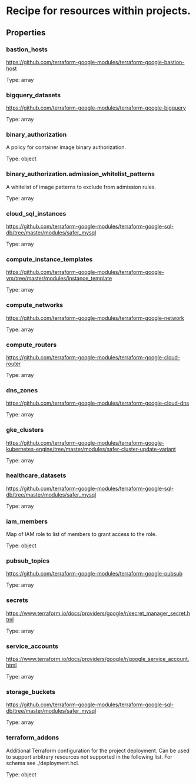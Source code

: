 # Recipe for resources within projects.

## Properties

### bastion_hosts

https://github.com/terraform-google-modules/terraform-google-bastion-host


Type: array

### bigquery_datasets

https://github.com/terraform-google-modules/terraform-google-bigquery


Type: array

### binary_authorization

A policy for container image binary authorization.


Type: object

### binary_authorization.admission_whitelist_patterns

A whitelist of image patterns to exclude from admission rules.


Type: array

### cloud_sql_instances

https://github.com/terraform-google-modules/terraform-google-sql-db/tree/master/modules/safer_mysql


Type: array

### compute_instance_templates

https://github.com/terraform-google-modules/terraform-google-vm/tree/master/modules/instance_template


Type: array

### compute_networks

https://github.com/terraform-google-modules/terraform-google-network


Type: array

### compute_routers

https://github.com/terraform-google-modules/terraform-google-cloud-router


Type: array

### dns_zones

https://github.com/terraform-google-modules/terraform-google-cloud-dns


Type: array

### gke_clusters

https://github.com/terraform-google-modules/terraform-google-kubernetes-engine/tree/master/modules/safer-cluster-update-variant


Type: array

### healthcare_datasets

https://github.com/terraform-google-modules/terraform-google-sql-db/tree/master/modules/safer_mysql


Type: array

### iam_members

Map of IAM role to list of members to grant access to the role.


Type: object

### pubsub_topics

https://github.com/terraform-google-modules/terraform-google-pubsub


Type: array

### secrets

https://www.terraform.io/docs/providers/google/r/secret_manager_secret.html


Type: array

### service_accounts

https://www.terraform.io/docs/providers/google/r/google_service_account.html


Type: array

### storage_buckets

https://github.com/terraform-google-modules/terraform-google-sql-db/tree/master/modules/safer_mysql


Type: array

### terraform_addons

Additional Terraform configuration for the project deployment.
Can be used to support arbitrary resources not supported in the following list.
For schema see ./deployment.hcl.



Type: object

